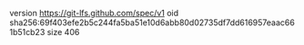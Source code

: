 version https://git-lfs.github.com/spec/v1
oid sha256:69f403efe2b5c244fa5ba51e10d6abb80d02735df7dd616957eaac661b51cb23
size 406
